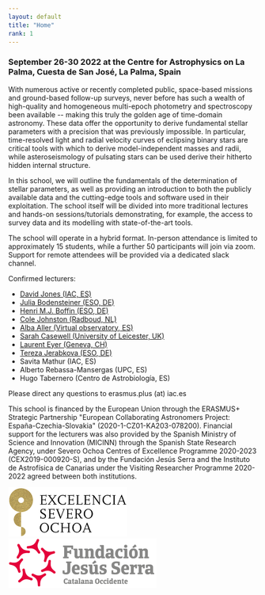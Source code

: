 ```yaml
---
layout: default
title: "Home"
rank: 1
---
```

### September 26-30 2022 at the Centre for Astrophysics on La Palma, Cuesta de San José, La Palma, Spain

With numerous active or recently completed public, space-based missions and ground-based follow-up surveys, never before has such a wealth of high-quality and homogeneous multi-epoch photometry and spectroscopy been available -- making this truly the golden age of time-domain astronomy.  These data offer the opportunity to derive fundamental stellar parameters with a precision that was previously impossible.  In particular, time-resolved light and radial velocity curves of eclipsing binary stars are critical tools with which to derive model-independent masses and radii, while asteroseismology of pulsating stars can be used derive their hitherto hidden internal structure.

In this school, we will outline the fundamentals of the determination of stellar parameters, as well as providing an introduction to both the publicly available data and the cutting-edge tools and software used in their exploitation.  The school itself will be divided into more traditional lectures and hands-on sessions/tutorials demonstrating, for example, the access to survey data and its modelling with state-of-the-art tools.

The school will operate in a hybrid format. In-person attendance is limited to approximately 15 students, while a further 50 participants will join via zoom.  Support for remote attendees will be provided via a dedicated slack channel.

Confirmed lecturers:

- [David Jones (IAC, ES)](http://www.drdjones.net/)
- [Julia Bodensteiner (ESO, DE)](https://www.juliabodensteiner.com/)
- [Henri M.J. Boffin (ESO, DE)](https://www.eso.org/~hboffin/)
- [Cole Johnston (Radboud, NL)](https://stellarshenanigans.com/)
- [Alba Aller (Virtual observatory, ES)](https://cab.inta-csic.es/personal/alba-aller-egea/)
- [Sarah Casewell (University of Leicester, UK)](https://le.ac.uk/people/sarah-casewell)
- [Laurent Eyer (Geneva, CH)](https://www.unige.ch/sciences/astro/variability/people/laurent-eyer)
- [Tereza Jerabkova (ESO, DE)](https://sites.google.com/view/tereza-jerabkova/home)
- Savita Mathur (IAC, ES)
- Alberto Rebassa-Mansergas (UPC, ES)
- Hugo Tabernero (Centro de Astrobiología, ES)

Please direct any questions to erasmus.plus (at) iac.es

This school is financed by the European Union through the ERASMUS+ Strategic Partnership "European Collaborating Astronomers Project: España-Czechia-Slovakia" (2020-1-CZ01-KA203-078200). Financial support for the lecturers was also provided by the Spanish Ministry of Science and Innovation (MICINN) through the Spanish State Research Agency, under Severo Ochoa Centres of Excellence Programme 2020-2023 (CEX2019-000920-S), and by the Fundación Jesús Serra and the Instituto de Astrofísica de Canarias under the Visiting Researcher Programme 2020-2022 agreed between both institutions.


![Severo Ochoa](assets/img/severo_ochoa.png)
![Fundación Jesús Serra](assets/img/fund_jesus_serra.png)
